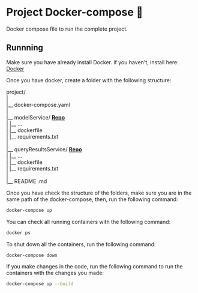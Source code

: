 
# Project Docker-compose 🐳
Docker compose file to run the complete project.

## Runnning
Make sure you have already install Docker.
if you haven't, install here:  [Docker](https://www.docker.com)

Once you have docker, create a folder with the following structure:

project/  
|  
|__ docker-compose.yaml  
|  
|__ modelService/ **[Repo](https://github.com/Proyecto-de-Grado-Brainy-Noise/modelService/tree/develop)**  
|   |__ ...  
|   |__ dockerfile   
|   |__ requirements.txt   
|  
|__ queryResultsService/  **[Repo](https://github.com/Proyecto-de-Grado-Brainy-Noise/queryResultsService/tree/develop)**   
|   |__ ...  
|   |__ dockerfile   
|   |__ requirements.txt   
|       
|__ README .md   



Once you have check the structure of the folders, make sure you are in the same path of the docker-compose, then, run the following command:

```sh
docker-compose up
```

You can check all running containers with the following command:
```sh
docker ps
```

To shut down all the containers, run the following command:
```sh
docker-compose down
```
If you make changes in the code, run the following command to run the containers with the changes you made:

```sh
docker-compose up --build
```



